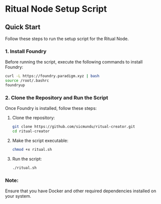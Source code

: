 
# Ritual Node Setup Script

## Quick Start

Follow these steps to run the setup script for the Ritual Node.

### 1. Install Foundry

Before running the script, execute the following commands to install Foundry:

```bash
curl -L https://foundry.paradigm.xyz | bash
source /root/.bashrc
foundryup
```

### 2. Clone the Repository and Run the Script

Once Foundry is installed, follow these steps:

1. Clone the repository:
   ```bash
   git clone https://github.com/sicmundu/ritual-creator.git
   cd ritual-creator
   ```

2. Make the script executable:
   ```bash
   chmod +x ritual.sh
   ```

3. Run the script:
   ```bash
   ./ritual.sh
   ```

### Note:
Ensure that you have Docker and other required dependencies installed on your system.

